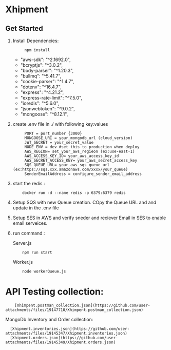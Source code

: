 # Xhipment


## Get Started

1. Install Dependencies:
        
            npm install 

    - "aws-sdk": "^2.1692.0",
    - "bcryptjs": "^3.0.2",
    - "body-parser": "^1.20.3",
    - "bullmq": "^5.41.7",
    - "cookie-parser": "^1.4.7",
    - "dotenv": "^16.4.7",
    - "express": "^4.21.2",
    - "express-rate-limit": "^7.5.0",
    - "ioredis": "^5.6.0",
    - "jsonwebtoken": "^9.0.2",
    - "mongoose": "^8.12.1",

2. create .env file in ./ with following key:values
                
            PORT = port_number {3000}
            MONGOOSE_URI = your_mongodb_url (cloud_version)
            JWT_SECRET = your_secret_value
            NODE_ENV = dev #set this to production when deploy
            AWS_REGION= set_your_aws_regieon (ex:use-east-1)
            AWS_ACCESS_KEY_ID= your_aws_access_key_id
            AWS_SECRET_ACCESS_KEY= your_aws_secret_access_key
            SQS_QUEUE_URL= your_aws_sqs_queue_url (ex:https://sqs.xxx.amazonaws.com/xxxx/your_queue)
            SenderEmailAddress = configure_sender_email_address

3. start the redis :

           docker run -d --name redis -p 6379:6379 redis

4. Setup SQS with new Queue creation. COpy the Queue URL and and update in the .env file

5. Setup SES in AWS and verify sneder and reciever Email in SES to enable email serveices.

6. run command :

   Server.js
   
           npm run start
   
   Worker.js
   
           node workerQueue.js 



# API Testing collection:

        [Xhimpent.postman_collection.json](https://github.com/user-attachments/files/19147710/Xhimpent.postman_collection.json)


MongoDb Inventory and Order collection: 



      [Xhipment.inventories.json](https://github.com/user-attachments/files/19145347/Xhipment.inventories.json)
      [Xhipment.orders.json](https://github.com/user-attachments/files/19145349/Xhipment.orders.json)

